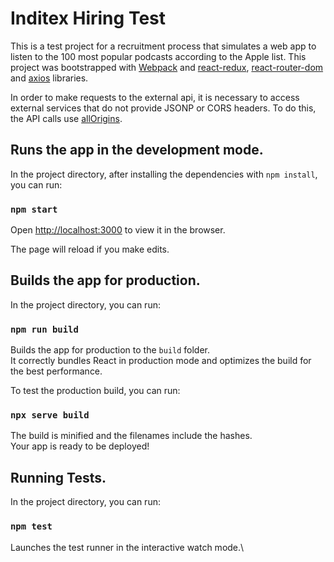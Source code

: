 # Inditex Hiring Test
This is a test project for a recruitment process that simulates a web app to listen to the 100 most popular podcasts according to the Apple list.
This project was bootstrapped with [Webpack](https://webpack.js.org/) and [react-redux](https://github.com/reduxjs/react-redux), [react-router-dom](https://github.com/remix-run/react-router) and [axios](https://github.com/axios/axios) libraries.

In order to make requests to the external api, it is necessary to access external services that do not provide JSONP or CORS headers. To do this, the API calls use [allOrigins](https://allorigins.win/).

## Runs the app in the development mode.

In the project directory, after installing the dependencies with ```npm install```, you can run:

### `npm start`

Open [http://localhost:3000](http://localhost:3000) to view it in the browser.

The page will reload if you make edits.

## Builds the app for production.

In the project directory, you can run:

### `npm run build`

Builds the app for production to the `build` folder.\
It correctly bundles React in production mode and optimizes the build for the best performance.

To test the production build, you can run:
### `npx serve build`

The build is minified and the filenames include the hashes.\
Your app is ready to be deployed!

## Running Tests.

In the project directory, you can run:
### `npm test`

Launches the test runner in the interactive watch mode.\
